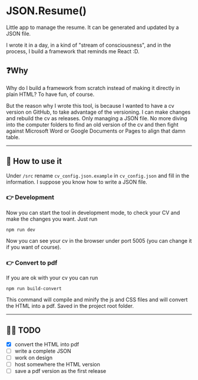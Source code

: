 # JSON.Resume()

Little app to manage the resume. It can be generated and updated by a JSON file.

I wrote it in a day, in a kind of "stream of consciousness", and in the process, I build a framework that reminds me React :D.

## ❓Why
Why do I build a framework from scratch instead of making it directly in plain HTML?
To have fun, of course.

But the reason why I wrote this tool, is because I wanted to have a cv version on GitHub, to take advantage of the versioning. I can make changes and rebuild the cv as releases. Only managing a JSON file.
No more diving into the computer folders to find an old version of the cv and then fight against Microsoft Word or Google Documents or Pages to align that damn table.

---
## 🔨 How to use it
Under `/src` rename `cv_config.json.example` in `cv_config.json` and fill in the information. I suppose you know how to write a JSON file.

### 👉 Development
Now you can start the tool in development mode, to check your CV and make the changes you want. Just run
```
npm run dev
```
Now you can see your cv in the browser under port 5005 (you can change it if you want of course).

### 👉 Convert to pdf
If you are ok with your cv you can run
```
npm run build-convert
```
This command will compile and minify the js and CSS files and will convert the HTML into a pdf. Saved in the project root folder.

---
## 👨‍💻 TODO
- [X] convert the HTML into pdf
- [ ] write a complete JSON
- [ ] work on design
- [ ] host somewhere the HTML version
- [ ] save a pdf version as the first release